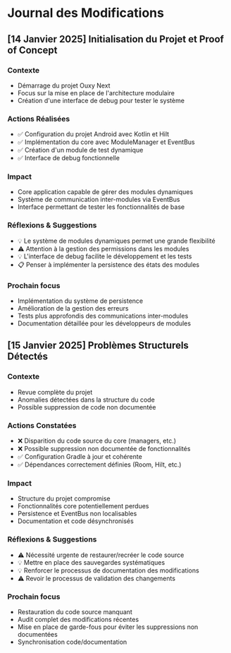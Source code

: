 # Journal des Modifications

## [14 Janvier 2025] Initialisation du Projet et Proof of Concept

### Contexte
- Démarrage du projet Ouxy Next
- Focus sur la mise en place de l'architecture modulaire
- Création d'une interface de debug pour tester le système

### Actions Réalisées
- ✅ Configuration du projet Android avec Kotlin et Hilt
- ✅ Implémentation du core avec ModuleManager et EventBus
- ✅ Création d'un module de test dynamique
- ✅ Interface de debug fonctionnelle

### Impact
- Core application capable de gérer des modules dynamiques
- Système de communication inter-modules via EventBus
- Interface permettant de tester les fonctionnalités de base

### Réflexions & Suggestions
- 💡 Le système de modules dynamiques permet une grande flexibilité
- ⚠️ Attention à la gestion des permissions dans les modules
- 💡 L'interface de debug facilite le développement et les tests
- 📋 Penser à implémenter la persistence des états des modules

### Prochain focus
- Implémentation du système de persistence
- Amélioration de la gestion des erreurs
- Tests plus approfondis des communications inter-modules
- Documentation détaillée pour les développeurs de modules

## [15 Janvier 2025] Problèmes Structurels Détectés

### Contexte
- Revue complète du projet
- Anomalies détectées dans la structure du code
- Possible suppression de code non documentée

### Actions Constatées
- ❌ Disparition du code source du core (managers, etc.)
- ❌ Possible suppression non documentée de fonctionnalités
- ✅ Configuration Gradle à jour et cohérente
- ✅ Dépendances correctement définies (Room, Hilt, etc.)

### Impact
- Structure du projet compromise
- Fonctionnalités core potentiellement perdues
- Persistence et EventBus non localisables
- Documentation et code désynchronisés

### Réflexions & Suggestions
- ⚠️ Nécessité urgente de restaurer/recréer le code source
- 💡 Mettre en place des sauvegardes systématiques
- 💡 Renforcer le processus de documentation des modifications
- ⚠️ Revoir le processus de validation des changements

### Prochain focus
- Restauration du code source manquant
- Audit complet des modifications récentes
- Mise en place de garde-fous pour éviter les suppressions non documentées
- Synchronisation code/documentation